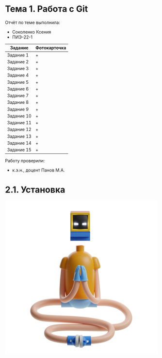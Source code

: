 # Тема 1. Работа с Git
Отчёт по теме выполнила:
  - Соколенко Ксения 
  - ПИЭ-22-1

| Задание | Фотокарточка |
| ------ | ------ |
| Задание 1 | + | 
| Задание 2 | + | 
| Задание 3 | + | 
| Задание 4 | + | 
| Задание 5 | + | 
| Задание 6 | + | 
| Задание 7 | + | 
| Задание 8 | + | 
| Задание 9 | + | 
| Задание 10 | + | 
| Задание 11 | + | 
| Задание 12 | + | 
| Задание 13 | + |
| Задание 14 | + | 
| Задание 15 | + | 

Работу проверили:
- к.э.н., доцент Панов М.А.
# 2.1. Установка
![Меню](https://github.com/KseniaSokolenko/theme_1/blob/theme_1/Saly-39.png)


